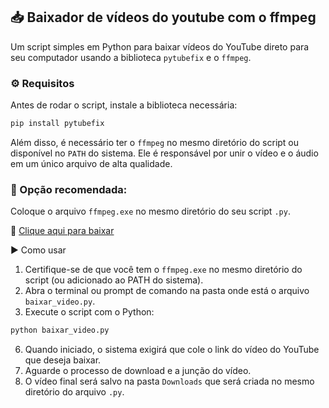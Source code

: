 ## 📥 Baixador de vídeos do youtube com o ffmpeg

Um script simples em Python para baixar vídeos do YouTube direto para seu computador usando a biblioteca `pytubefix` e o `ffmpeg`.

### ⚙️ Requisitos

Antes de rodar o script, instale a biblioteca necessária:

```bash
pip install pytubefix
```

Além disso, é necessário ter o `ffmpeg` no mesmo diretório do script ou disponível no `PATH` do sistema. Ele é responsável por unir o vídeo e o áudio em um único arquivo de alta qualidade.

### 🔸 Opção recomendada:

Coloque o arquivo `ffmpeg.exe` no mesmo diretório do seu script `.py`.

🔗 [Clique aqui para baixar](https://drive.google.com/file/d/15SL36S3-zlitkb-vE9w7hyiSO5FZ0sJQ/view?usp=sharing)

▶️ Como usar

1. Certifique-se de que você tem o `ffmpeg.exe` no mesmo diretório do script (ou adicionado ao PATH do sistema).
2. Abra o terminal ou prompt de comando na pasta onde está o arquivo `baixar_video.py`.
3. Execute o script com o Python:

```bash
python baixar_video.py
```

6. Quando iniciado, o sistema exigirá que cole o link do vídeo do YouTube que deseja baixar.
7. Aguarde o processo de download e a junção do vídeo.
8. O vídeo final será salvo na pasta `Downloads` que será criada no mesmo diretório do arquivo `.py`.
